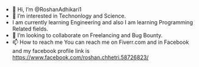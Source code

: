 - 👋 Hi, I’m @RoshanAdhikari1
- 👀 I’m interested in Technonlogy and Science. 
- I am currently learning Engineering and also I am learning Programming Related fields.
- 💞️ I’m looking to collaborate on Freelancing and Bug Bounty.
- 📫 How to reach me You can reach me on Fiverr.com and in Facebook and my facebook profile link is https://www.facebook.com/roshan.chhetri.58726823/ 

<!---
RoshanAdhikari1/RoshanAdhikari1 is a ✨ special ✨ repository because its `README.md` (this file) appears on your GitHub profile.
You can click the Preview link to take a look at your changes.
--->
